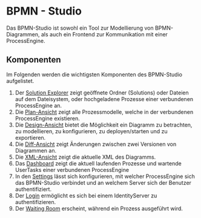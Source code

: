 # BPMN - Studio

Das BPMN-Studio ist sowohl ein Tool zur Modellierung von BPMN-Diagrammen,
als auch ein Frontend zur Kommunikation mit einer ProcessEngine.

## Komponenten

Im Folgenden werden die wichtigsten Komponenten des BPMN-Studio aufgelistet.

1. Der [Solution Explorer](components/solution-explorer/solution-explorer.md)
  zeigt geöffnete Ordner (Solutions) oder Dateien auf dem Dateisystem, oder
  hochgeladene Prozesse einer verbundenen ProcessEngine an.
1. Die [Plan-Ansicht](components/plan-view/plan-view.md) zeigt alle
  Prozessmodelle, welche in der verbundenen ProcessEngine existieren.
1. Die [Design-Ansicht](components/design-view/design-view.md) bietet die
  Möglichkeit ein Diagramm zu betrachten, zu modellieren, zu konfigurieren,
  zu deployen/starten und zu exportieren.
1. Die [Diff-Ansicht](components/diff-view/diff-view.md) zeigt Änderungen
  zwischen zwei Versionen von Diagrammen an.
1. Die [XML-Ansicht](components/xml-view/xml-view.md) zeigt die aktuelle XML
  des Diagramms.
1. Das [Dashboard](components/dashboard/dashboard.md) zeigt die aktuell
 laufenden Prozesse und wartende UserTasks einer verbundenen ProcessEngine
1. In den [Settings](components/settings/settings.md) lässt sich
  konfigurieren, mit welcher ProcessEngine sich das BPMN-Studio verbindet
  und an welchem Server sich der Benutzer authentifiziert.
1. Der [Login](components/login/login.md) ermöglicht es sich bei einem
  IdentityServer zu authentifizieren.
1. Der [Waiting Room](components/waiting-room/waiting-room.md) erscheint,
  während ein Prozess ausgeführt wird.
